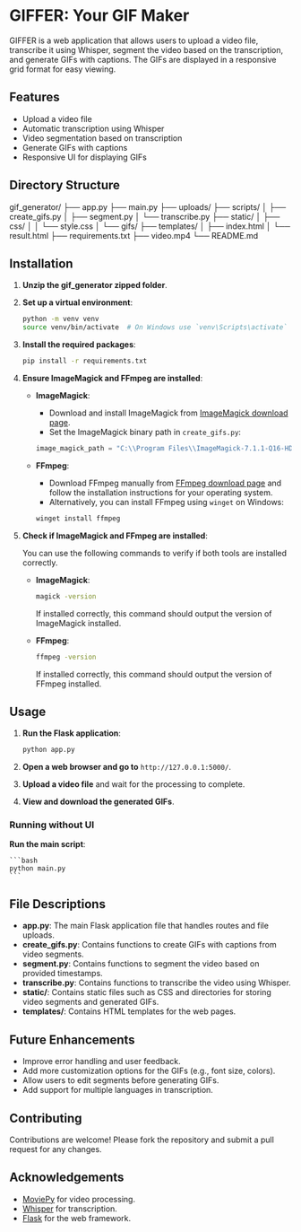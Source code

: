 # GIFFER: Your GIF Maker

GIFFER is a web application that allows users to upload a video file, transcribe it using Whisper, segment the video based on the transcription, and generate GIFs with captions. The GIFs are displayed in a responsive grid format for easy viewing.

## Features

- Upload a video file
- Automatic transcription using Whisper
- Video segmentation based on transcription
- Generate GIFs with captions
- Responsive UI for displaying GIFs

## Directory Structure

gif_generator/
├── app.py
├── main.py
├── uploads/
├── scripts/
│ ├── create_gifs.py
│ ├── segment.py
│ └── transcribe.py
├── static/
│ ├── css/
│ │ └── style.css
│ └── gifs/
├── templates/
│ ├── index.html
│ └── result.html
├── requirements.txt
├── video.mp4
└── README.md


## Installation

1. **Unzip the gif_generator zipped folder**.

2. **Set up a virtual environment**:

    ```bash
    python -m venv venv
    source venv/bin/activate  # On Windows use `venv\Scripts\activate`
    ```

3. **Install the required packages**:

    ```bash
    pip install -r requirements.txt
    ```

4. **Ensure ImageMagick and FFmpeg are installed**:

    - **ImageMagick**:
        - Download and install ImageMagick from [ImageMagick download page](https://imagemagick.org/script/download.php).
        - Set the ImageMagick binary path in `create_gifs.py`:
    
        ```python
        image_magick_path = "C:\\Program Files\\ImageMagick-7.1.1-Q16-HDRI\\magick.exe"
        ```

    - **FFmpeg**:
        - Download FFmpeg manually from [FFmpeg download page](https://ffmpeg.org/download.html) and follow the installation instructions for your operating system.
        - Alternatively, you can install FFmpeg using `winget` on Windows:
        
        ```bash
        winget install ffmpeg
        ```

5. **Check if ImageMagick and FFmpeg are installed**:

    You can use the following commands to verify if both tools are installed correctly.

    - **ImageMagick**:

        ```bash
        magick -version
        ```

        If installed correctly, this command should output the version of ImageMagick installed.

    - **FFmpeg**:

        ```bash
        ffmpeg -version
        ```

        If installed correctly, this command should output the version of FFmpeg installed.

## Usage

1. **Run the Flask application**:

    ```bash
    python app.py
    ```

2. **Open a web browser and go to** `http://127.0.0.1:5000/`.

3. **Upload a video file** and wait for the processing to complete.

4. **View and download the generated GIFs**.

### Running without UI

**Run the main script**:

    ```bash
    python main.py
    ```

## File Descriptions

- **app.py**: The main Flask application file that handles routes and file uploads.
- **create_gifs.py**: Contains functions to create GIFs with captions from video segments.
- **segment.py**: Contains functions to segment the video based on provided timestamps.
- **transcribe.py**: Contains functions to transcribe the video using Whisper.
- **static/**: Contains static files such as CSS and directories for storing video segments and generated GIFs.
- **templates/**: Contains HTML templates for the web pages.

## Future Enhancements

- Improve error handling and user feedback.
- Add more customization options for the GIFs (e.g., font size, colors).
- Allow users to edit segments before generating GIFs.
- Add support for multiple languages in transcription.

## Contributing

Contributions are welcome! Please fork the repository and submit a pull request for any changes.

## Acknowledgements

- [MoviePy](https://zulko.github.io/moviepy/) for video processing.
- [Whisper](https://github.com/openai/whisper) for transcription.
- [Flask](https://flask.palletsprojects.com/) for the web framework.

